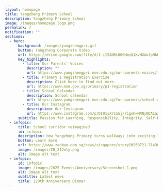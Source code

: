 ```yaml
---
layout: homepage
title: Yangzheng Primary School
description: Yangzheng Primary School
image: /images/homepage_logo.png
permalink: /
notification: ""
sections:
  - hero:
      background: /images/yangzhengpri.gif
      button: Yangzheng Corporate Video
      url: https://drive.google.com/file/d/1-iI5ANRi609HmsQ1XvHXAofpNkK8EjUQ/view
      key_highlights:
        - title: Our Parents' Voices
          description: ""
          url: https://www.yangzhengpri.moe.edu.sg/our-parents-voices/
        - title: Primary 1 Registration Exercise
          description: Click here to find out more.
          url: https://www.moe.gov.sg/primary/p1-registration
        - title: School Calendar
          description: School calendar
          url: https://www.yangzhengpri.moe.edu.sg/for-parents/school-calendar/
        - title: Our Instagram
          description: Our Instagram
          url: https://www.instagram.com/p/DI0xyX7za5j/?igsh=MXNyODA1azd3YWU3MQ==
      subtitle: Passion for Learning, Responsibility, Integrity, Self-Discipline, eMpathy
  - infopic:
      title: School corridor reimagined
      id: infopic
      description: How Yangzheng Primary turns walkways into exciting learning spaces!
      button: Learn more
      url: https://www.zaobao.com.sg/news/singapore/story20250721-7143038?utm_source=ios-share&utm_medium=app
      image: /images/ZB_21July.png
      alt: Image alt text
  - infopic:
      id: infopic
      image: /images/2025 Events/Anniversary/Screenshot_1.png
      alt: Image alt text
      subtitle: Latest news
      title: 120th Anniversary Dinner
---
```

